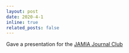 ```yaml
---
layout: post
date: 2020-4-1
inline: true
related_posts: false
---
```


Gave a presentation for the [JAMIA Journal Club](https://www.amia.org/education/live-webinars/2020-april-jamia-journal-club-webinar)